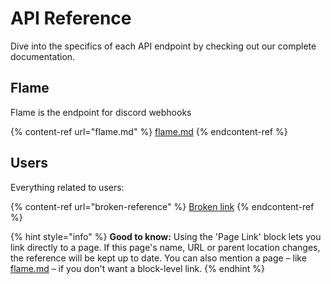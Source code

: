 # API Reference

Dive into the specifics of each API endpoint by checking out our complete documentation.

## Flame

Flame is the endpoint for discord webhooks

{% content-ref url="flame.md" %}
[flame.md](flame.md)
{% endcontent-ref %}

## Users

Everything related to users:

{% content-ref url="broken-reference" %}
[Broken link](broken-reference)
{% endcontent-ref %}

{% hint style="info" %}
**Good to know:** Using the 'Page Link' block lets you link directly to a page. If this page's name, URL or parent location changes, the reference will be kept up to date. You can also mention a page – like [flame.md](flame.md "mention") – if you don't want a block-level link.
{% endhint %}
